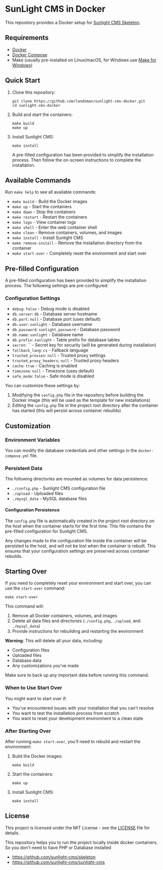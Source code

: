 # SunLight CMS in Docker

This repository provides a Docker setup for [Sunlight CMS Skeleton](https://github.com/sunlight-cms/skeleton).

## Requirements

- [Docker](https://docs.docker.com/get-docker/)
- [Docker Compose](https://docs.docker.com/compose/install/)
- Make (usually pre-installed on Linux/macOS, for Windows use [Make for Windows](http://gnuwin32.sourceforge.net/packages/make.htm))

## Quick Start

1. Clone this repository:
   ```
   git clone https://github.com/landsman/sunlight-cms-docker.git
   cd sunlight-cms-docker
   ```

2. Build and start the containers:
   ```
   make build
   make up
   ```

3. Install Sunlight CMS:
   ```
   make install
   ```
   A pre-filled configuration has been provided to simplify the installation process. Then follow the on-screen instructions to complete the installation.

## Available Commands

Run `make help` to see all available commands:

- `make build` - Build the Docker images
- `make up` - Start the containers
- `make down` - Stop the containers
- `make restart` - Restart the containers
- `make logs` - View container logs
- `make shell` - Enter the web container shell
- `make clean` - Remove containers, volumes, and images
- `make install` - Install Sunlight CMS
- `make remove-install` - Remove the installation directory from the container
- `make start-over` - Completely reset the environment and start over

## Pre-filled Configuration

A pre-filled configuration has been provided to simplify the installation process. The following settings are pre-configured:

### Configuration Settings

- `debug`: `false` - Debug mode is disabled
- `db.server`: `db` - Database server hostname
- `db.port`: `null` - Database port (uses default)
- `db.user`: `sunlight` - Database username
- `db.password`: `sunlight_password` - Database password
- `db.name`: `sunlight` - Database name
- `db.prefix`: `sunlight` - Table prefix for database tables
- `secret`: `` - Secret key for security (will be generated during installation)
- `fallback_lang`: `cs` - Fallback language
- `trusted_proxies`: `null` - Trusted proxy settings
- `trusted_proxy_headers`: `null` - Trusted proxy headers
- `cache`: `true` - Caching is enabled
- `timezone`: `null` - Timezone (uses default)
- `safe_mode`: `false` - Safe mode is disabled

You can customize these settings by:
1. Modifying the `config.php` file in the repository before building the Docker image (this will be used as the template for new installations)
2. Editing the `config.php` file in the project root directory after the container has started (this will persist across container rebuilds)

## Customization

### Environment Variables

You can modify the database credentials and other settings in the `docker-compose.yml` file.

### Persistent Data

The following directories are mounted as volumes for data persistence:

- `./config.php` - Sunlight CMS configuration file
- `./upload` - Uploaded files
- `./mysql_data` - MySQL database files

#### Configuration Persistence

The `config.php` file is automatically created in the project root directory on the host when the container starts for the first time. This file contains the pre-filled configuration for Sunlight CMS.

Any changes made to the configuration file inside the container will be persisted to the host, and will not be lost when the container is rebuilt. This ensures that your configuration settings are preserved across container rebuilds.

## Starting Over

If you need to completely reset your environment and start over, you can use the `start-over` command:

```
make start-over
```

This command will:

1. Remove all Docker containers, volumes, and images
2. Delete all data files and directories (`./config.php`, `./upload`, and `./mysql_data`)
3. Provide instructions for rebuilding and restarting the environment

**Warning**: This will delete all your data, including:
- Configuration files
- Uploaded files
- Database data
- Any customizations you've made

Make sure to back up any important data before running this command.

### When to Use Start Over

You might want to start over if:
- You've encountered issues with your installation that you can't resolve
- You want to test the installation process from scratch
- You want to reset your development environment to a clean state

### After Starting Over

After running `make start-over`, you'll need to rebuild and restart the environment:

1. Build the Docker images:
   ```
   make build
   ```

2. Start the containers:
   ```
   make up
   ```

3. Install Sunlight CMS:
   ```
   make install
   ```

## License

This project is licensed under the MIT License - see the [LICENSE](LICENSE) file for details.

This repository helps you to run the project locally inside docker containers. So you don't need to have PHP or Database installed

- https://github.com/sunlight-cms/skeleton
- https://github.com/sunlight-cms/sunlight-cms
